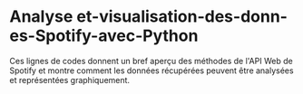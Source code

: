# Analyse et-visualisation-des-donn-es-Spotify-avec-Python
Ces lignes de codes donnent un bref aperçu des méthodes de l'API Web de Spotify et montre comment les données récupérées peuvent être analysées et représentées graphiquement.
